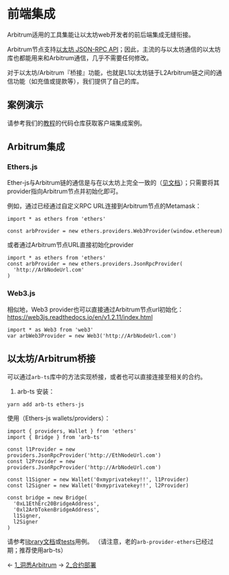 # 前端集成

Arbitrum适用的工具集能让以太坊web开发者的前后端集成无缝衔接。

Arbitrum节点支持[以太坊 JSON-RPC API](https://eth.wiki/json-rpc/API)；因此，主流的与以太坊通信的以太坊库也都能用来和Arbitrum通信，几乎不需要任何修改。

对于以太坊/Arbitrum『桥接』功能，也就是L1以太坊链于L2Arbitrum链之间的通信功能（如充值或提款等），我们提供了自己的库。

## 案例演示
请参考我们的[教程](https://github.com/OffchainLabs/arbitrum-tutorials)的代码仓库获取客户端集成案例。

## Arbitrum集成
### Ethers.js
Ether-js与Arbitrum链的通信是与在以太坊上完全一致的（[见文档](https://docs.ethers.io/v5/)）；只需要将其provider指向Arbitrum节点并初始化即可。

例如，通过已经通过自定义RPC URL连接到Arbitrum节点的Metamask：
```
import * as ethers from 'ethers'

const arbProvider = new ethers.providers.Web3Provider(window.ethereum)

```

或者通过Arbitrum节点URL直接初始化provider
```
import * as ethers from 'ethers'
const arbProvider = new ethers.providers.JsonRpcProvider(
  'http://ArbNodeUrl.com'
)
```
### Web3.js
相似地，Web3 provider也可以直接通过Arbitrum节点url初始化：
https://web3js.readthedocs.io/en/v1.2.11/index.html
```
import * as Web3 from 'web3'
var arbWeb3Provider = new Web3('http://ArbNodeUrl.com')
```

## 以太坊/Arbitrum桥接
可以通过`arb-ts`库中的方法实现桥接，或者也可以直接连接至相关的合约。

1. arb-ts
安装：
```
yarn add arb-ts ethers-js
```

使用（Ethers-js wallets/providers）：
```
import { providers, Wallet } from 'ethers'
import { Bridge } from 'arb-ts'

const l1Provider = new providers.JsonRpcProvider('http://EthNodeUrl.com')
const l2Provider = new providers.JsonRpcProvider('http://ArbNodeUrl.com')

const l1Signer = new Wallet('0xmyprivatekey!!', l1Provider)
const l2Signer = new Wallet('0xmyprivatekey!!', l2Provider)

const bridge = new Bridge(
  '0xL1EthErc20BridgeAddress',
  '0xl2ArbTokenBridgeAddress',
  l1Signer,
  l2Signer
)
```

请参考[library文档](https://arb-ts-docs.netlify.app/)或[tests](https://arb-ts-docs.netlify.app/)用例。
（请注意，老的`arb-provider-ethers`已经过期；推荐使用arb-ts）


← [1_洞悉Arbitrum](../2_深入理解协议/1_洞悉Arbitrum.md)
→ [2_合约部署](2_合约部署.md)
















